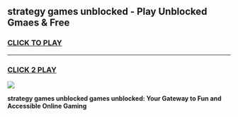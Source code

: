 
## strategy games unblocked - Play Unblocked Gmaes & Free
<h3>
<a href="https://premium.freeplayer.one?title=strategy_games_unblocked&ref=20F">CLICK TO PLAY</a></h3>
<hr>

<h3>
<a href="https://premium.freeplayer.one?title=strategy_games_unblocked&ref=20F">CLICK 2 PLAY</a>
  
</h3>

<a href="https://premium.freeplayer.one?title=strategy_games_unblocked&ref=20F/"><img src="https://clearcache.store/games.png"></a>


**strategy games unblocked games unblocked: Your Gateway to Fun and Accessible Online Gaming**
